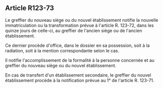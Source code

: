 Article R123-73
----
Le greffier du nouveau siège ou du nouvel établissement notifie la nouvelle
immatriculation ou la transformation prévue à l'article R. 123-72, dans les
quinze jours de celle-ci, au greffier de l'ancien siège ou de l'ancien
établissement.

Ce dernier procède d'office, dans le dossier en sa possession, soit à la
radiation, soit à la mention correspondante selon le cas.

Il notifie l'accomplissement de la formalité à la personne concernée et au
greffier du nouveau siège ou du nouvel établissement.

En cas de transfert d'un établissement secondaire, le greffier du nouvel
établissement procède à la notification prévue au 1° de l'article R. 123-71.
